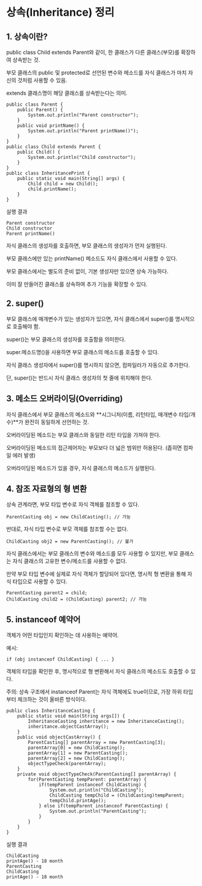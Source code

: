 # 상속(Inheritance) 정리

## 1. 상속이란?
public class Child extends Parent와 같이, 한 클래스가 다른 클래스(부모)를 확장하여 상속받는 것.

부모 클래스의 public 및 protected로 선언된 변수와 메소드를 자식 클래스가 마치 자신의 것처럼 사용할 수 있음.

extends 클래스명이 해당 클래스를 상속받는다는 의미.

```
public class Parent {
    public Parent() {
        System.out.println("Parent constructor");
    }
    public void printName() {
        System.out.println("Parent printName()");
    }
}
public class Child extends Parent {
    public Child() {
        System.out.println("Child constructor");
    }
}
public class InheritancePrint {
    public static void main(String[] args) {
        Child child = new Child();
        child.printName();
    }
}
```

실행 결과
```
Parent constructor
Child constructor
Parent printName()
```
자식 클래스의 생성자를 호출하면, 부모 클래스의 생성자가 먼저 실행된다.

부모 클래스에만 있는 printName() 메소드도 자식 클래스에서 사용할 수 있다.

부모 클래스에서는 별도의 준비 없이, 기본 생성자만 있으면 상속 가능하다.

이미 잘 만들어진 클래스를 상속하여 추가 기능을 확장할 수 있다.

## 2. super()
부모 클래스에 매개변수가 있는 생성자가 있으면, 자식 클래스에서 super()를 명시적으로 호출해야 함.

super()는 부모 클래스의 생성자를 호출함을 의미한다.

super.메소드명()을 사용하면 부모 클래스의 메소드를 호출할 수 있다.

자식 클래스 생성자에서 super()를 명시하지 않으면, 컴파일러가 자동으로 추가한다.

단, super()는 반드시 자식 클래스 생성자의 첫 줄에 위치해야 한다.

## 3. 메소드 오버라이딩(Overriding)
자식 클래스에서 부모 클래스의 메소드와 **시그니처(이름, 리턴타입, 매개변수 타입/개수)**가 완전히 동일하게 선언하는 것.

오버라이딩된 메소드는 부모 클래스와 동일한 리턴 타입을 가져야 한다.

오버라이딩된 메소드의 접근제어자는 부모보다 더 넓은 범위만 허용된다. (좁히면 컴파일 에러 발생)

오버라이딩된 메소드가 있을 경우, 자식 클래스의 메소드가 실행된다.

## 4. 참조 자료형의 형 변환
상속 관계라면, 부모 타입 변수로 자식 객체를 참조할 수 있다.

```
ParentCasting obj = new ChildCasting(); // 가능
```
반대로, 자식 타입 변수로 부모 객체를 참조할 수는 없다.

```
ChildCasting obj2 = new ParentCasting(); // 불가
```
자식 클래스에서는 부모 클래스의 변수와 메소드를 모두 사용할 수 있지만,
부모 클래스는 자식 클래스의 고유한 변수/메소드를 사용할 수 없다.

만약 부모 타입 변수에 실제로 자식 객체가 할당되어 있다면,
명시적 형 변환을 통해 자식 타입으로 사용할 수 있다.

```
ParentCasting parent2 = child;
ChildCasting child2 = (ChildCasting) parent2; // 가능
```
## 5. instanceof 예약어
객체가 어떤 타입인지 확인하는 데 사용하는 예약어.

예시:
```
if (obj instanceof ChildCasting) { ... }
```
객체의 타입을 확인한 후, 명시적으로 형 변환해서 자식 클래스의 메소드도 호출할 수 있다.

주의:
상속 구조에서 instanceof Parent는 자식 객체에도 true이므로,
가장 하위 타입부터 체크하는 것이 올바른 방식이다.

```
public class InheritanceCasting {
    public static void main(String args[]) {
        InheritanceCasting inheritance = new InheritanceCasting();
        inheritance.objectCastArray();
    }
    public void objectCastArray() {
        ParentCasting[] parentArray = new ParentCasting[3];
        parentArray[0] = new ChildCasting();
        parentArray[1] = new ParentCasting();
        parentArray[2] = new ChildCasting();
        objectTypeCheck(parentArray);
    }
    private void objectTypeCheck(ParentCasting[] parentArray) {
        for(ParentCasting tempParent: parentArray) {
            if(tempParent instanceof ChildCasting) {
                System.out.println("ChildCasting");
                ChildCasting tempChild = (ChildCasting)tempParent;
                tempChild.printAge();
            } else if(tempParent instanceof ParentCasting) {
                System.out.println("ParentCasting");
            }
        }
    }
}
```
실행 결과

```
ChildCasting
printAge() - 18 month
ParentCasting
ChildCasting
printAge() - 18 month
```
